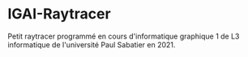 # IGAI-Raytracer

Petit raytracer programmé en cours d'informatique graphique 1 de L3 informatique de l'université Paul Sabatier en 2021.
